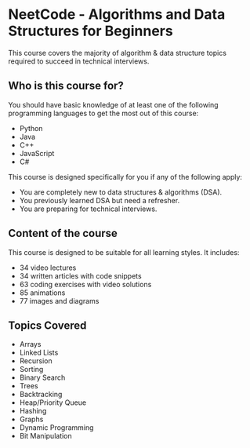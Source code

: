 # NeetCode - Algorithms and Data Structures for Beginners

This course covers the majority of algorithm & data structure topics required to succeed in technical interviews.

## Who is this course for?

You should have basic knowledge of at least one of the following programming languages to get the most out of this course:

- Python
- Java
- C++
- JavaScript
- C#

This course is designed specifically for you if any of the following apply:

- You are completely new to data structures & algorithms (DSA).
- You previously learned DSA but need a refresher.
- You are preparing for technical interviews.

## Content of the course

This course is designed to be suitable for all learning styles. It includes:

- 34 video lectures
- 34 written articles with code snippets
- 63 coding exercises with video solutions
- 85 animations
- 77 images and diagrams

## Topics Covered

- Arrays
- Linked Lists
- Recursion
- Sorting
- Binary Search
- Trees
- Backtracking
- Heap/Priority Queue
- Hashing
- Graphs
- Dynamic Programming
- Bit Manipulation
